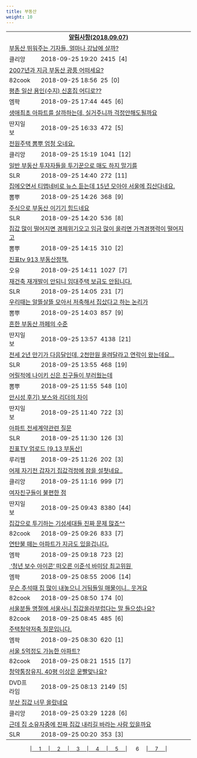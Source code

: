 ```yaml
---
title: 부동산
weight: 10
---
```



<table>
<tr class='notice'><td colspan='2'><a href='http://latent.club/notice/'><center><b>알림사항(2018.09.07)</b></center></a></td></tr>
<tr class='title_link'><td colspan="2"><a href="https://www.clien.net/service/board/park/12631394">부동산 뛰워주는 기자들, 얼마나 강남에 살까?</a></td></tr>
<tr class='title_info'><td width='55px' class=clien>클리앙</td><td>&nbsp;&nbsp;&nbsp;2018-09-25 19:20&nbsp;&nbsp;<span class="view">2415</span>&nbsp;&nbsp;<span class="reply">[4]</span></td></tr>
<tr class='title_link'><td colspan="2"><a href="http://www.82cook.com/entiz/read.php?bn=15&num=2642056">2007년과 지금 부동산 광풍 어떠세요?</a></td></tr>
<tr class='title_info'><td width='55px' class=cook>82cook</td><td>&nbsp;&nbsp;&nbsp;2018-09-25 18:56&nbsp;&nbsp;<span class="view">25</span>&nbsp;&nbsp;<span class="reply">[0]</span></td></tr>
<tr class='title_link'><td colspan="2"><a href="http://mlbpark.donga.com/mp/b.php?id=201809250023463932&p=1&b=bullpen&m=view&select=sct&site=donga.com">평촌 일산 용인(수지) 신혼집 어디로??</a></td></tr>
<tr class='title_info'><td width='55px' class=mlb>엠팍</td><td>&nbsp;&nbsp;&nbsp;2018-09-25 17:44&nbsp;&nbsp;<span class="view">445</span>&nbsp;&nbsp;<span class="reply">[6]</span></td></tr>
<tr class='title_link'><td colspan="2"><a href="http://www.ddanzi.com/index.php?m=1&document_srl=531667266">생애최초  아파트를 살까하는데, 실거주니까 걱정안해도될까요 </a></td></tr>
<tr class='title_info'><td width='55px' class=ddan>딴지일보</td><td>&nbsp;&nbsp;&nbsp;2018-09-25 16:33&nbsp;&nbsp;<span class="view">472</span>&nbsp;&nbsp;<span class="reply">[5]</span></td></tr>
<tr class='title_link'><td colspan="2"><a href="https://www.clien.net/service/board/park/12630737">전원주택 뽐뿌 엄청 오네요.</a></td></tr>
<tr class='title_info'><td width='55px' class=clien>클리앙</td><td>&nbsp;&nbsp;&nbsp;2018-09-25 15:19&nbsp;&nbsp;<span class="view">1041</span>&nbsp;&nbsp;<span class="reply">[12]</span></td></tr>
<tr class='title_link'><td colspan="2"><a href="http://www.slrclub.com/bbs/vx2.php?id=free&no=36633955">일반 부동산 투자자들을 투기꾼으로 매도 하지 말기를</a></td></tr>
<tr class='title_info'><td width='55px' class=slr>SLR</td><td>&nbsp;&nbsp;&nbsp;2018-09-25 14:40&nbsp;&nbsp;<span class="view">272</span>&nbsp;&nbsp;<span class="reply">[11]</span></td></tr>
<tr class='title_link'><td colspan="2"><a href="http://m.ppomppu.co.kr/new/bbs_view.php?id=freeboard&no=6065043&page=1"> 집에오면서 티맵네비로 뉴스 듣는데 15년 모아야 서울에 집산다네요.</a></td></tr>
<tr class='title_info'><td width='55px' class=ppom>뽐뿌</td><td>&nbsp;&nbsp;&nbsp;2018-09-25 14:26&nbsp;&nbsp;<span class="view">368</span>&nbsp;&nbsp;<span class="reply">[9]</span></td></tr>
<tr class='title_link'><td colspan="2"><a href="http://www.slrclub.com/bbs/vx2.php?id=free&no=36633928">주식으로 부동산 이기기 힘드네요</a></td></tr>
<tr class='title_info'><td width='55px' class=slr>SLR</td><td>&nbsp;&nbsp;&nbsp;2018-09-25 14:20&nbsp;&nbsp;<span class="view">536</span>&nbsp;&nbsp;<span class="reply">[8]</span></td></tr>
<tr class='title_link'><td colspan="2"><a href="http://m.ppomppu.co.kr/new/bbs_view.php?id=freeboard&no=6065031&page=1"> 집값 많이 떨어지면 경제위기오고 임금 많이 올리면 가격경쟁력이 떨어지고</a></td></tr>
<tr class='title_info'><td width='55px' class=ppom>뽐뿌</td><td>&nbsp;&nbsp;&nbsp;2018-09-25 14:15&nbsp;&nbsp;<span class="view">310</span>&nbsp;&nbsp;<span class="reply">[2]</span></td></tr>
<tr class='title_link'><td colspan="2"><a href="http://m.todayhumor.co.kr/view.php?table=sisa&no=1112709&page=1">진표tv 913 부동산정책.</a></td></tr>
<tr class='title_info'><td width='55px' class=Ou>오유</td><td>&nbsp;&nbsp;&nbsp;2018-09-25 14:11&nbsp;&nbsp;<span class="view">1027</span>&nbsp;&nbsp;<span class="reply">[7]</span></td></tr>
<tr class='title_link'><td colspan="2"><a href="http://www.slrclub.com/bbs/vx2.php?id=free&no=36633907">재건축 재개발이 안되니 임대주택 보급도 안됩니다. </a></td></tr>
<tr class='title_info'><td width='55px' class=slr>SLR</td><td>&nbsp;&nbsp;&nbsp;2018-09-25 14:05&nbsp;&nbsp;<span class="view">231</span>&nbsp;&nbsp;<span class="reply">[7]</span></td></tr>
<tr class='title_link'><td colspan="2"><a href="http://m.ppomppu.co.kr/new/bbs_view.php?id=freeboard&no=6065024&page=1"> 우리때는 알뜰살뜰 모아서 저축해서 집샀다고 하는 논리가</a></td></tr>
<tr class='title_info'><td width='55px' class=ppom>뽐뿌</td><td>&nbsp;&nbsp;&nbsp;2018-09-25 14:03&nbsp;&nbsp;<span class="view">857</span>&nbsp;&nbsp;<span class="reply">[9]</span></td></tr>
<tr class='title_link'><td colspan="2"><a href="http://www.ddanzi.com/index.php?m=1&document_srl=531653340">흔한 부동산 까페의 수준  </a></td></tr>
<tr class='title_info'><td width='55px' class=ddan>딴지일보</td><td>&nbsp;&nbsp;&nbsp;2018-09-25 13:57&nbsp;&nbsp;<span class="view">4138</span>&nbsp;&nbsp;<span class="reply">[21]</span></td></tr>
<tr class='title_link'><td colspan="2"><a href="http://www.slrclub.com/bbs/vx2.php?id=free&no=36633890">전세 2년 만기가 다음달인데, 2천만원 올려달라고 연락이 왔는데요...</a></td></tr>
<tr class='title_info'><td width='55px' class=slr>SLR</td><td>&nbsp;&nbsp;&nbsp;2018-09-25 13:55&nbsp;&nbsp;<span class="view">468</span>&nbsp;&nbsp;<span class="reply">[19]</span></td></tr>
<tr class='title_link'><td colspan="2"><a href="http://m.ppomppu.co.kr/new/bbs_view.php?id=freeboard&no=6064921&page=1"> 어릴적에 나이키 신은 친구들이 부러웠는데</a></td></tr>
<tr class='title_info'><td width='55px' class=ppom>뽐뿌</td><td>&nbsp;&nbsp;&nbsp;2018-09-25 11:55&nbsp;&nbsp;<span class="view">548</span>&nbsp;&nbsp;<span class="reply">[10]</span></td></tr>
<tr class='title_link'><td colspan="2"><a href="http://www.ddanzi.com/index.php?m=1&document_srl=531641622">안시성 후기) 보스와 리더의 차이 </a></td></tr>
<tr class='title_info'><td width='55px' class=ddan>딴지일보</td><td>&nbsp;&nbsp;&nbsp;2018-09-25 11:40&nbsp;&nbsp;<span class="view">722</span>&nbsp;&nbsp;<span class="reply">[3]</span></td></tr>
<tr class='title_link'><td colspan="2"><a href="http://www.slrclub.com/bbs/vx2.php?id=free&no=36633650">아파트 전세계약관련 질문</a></td></tr>
<tr class='title_info'><td width='55px' class=slr>SLR</td><td>&nbsp;&nbsp;&nbsp;2018-09-25 11:30&nbsp;&nbsp;<span class="view">126</span>&nbsp;&nbsp;<span class="reply">[3]</span></td></tr>
<tr class='title_link'><td colspan="2"><a href="http://m.ruliweb.com/community/board/300148/read/32545741">진표TV 업로드 [9.13 부동산]</a></td></tr>
<tr class='title_info'><td width='55px' class=ruli>루리웹</td><td>&nbsp;&nbsp;&nbsp;2018-09-25 11:26&nbsp;&nbsp;<span class="view">202</span>&nbsp;&nbsp;<span class="reply">[3]</span></td></tr>
<tr class='title_link'><td colspan="2"><a href="https://www.clien.net/service/board/park/12630113">어제 자기전 갑자기 집값걱정에 잠을 설쳣네요..</a></td></tr>
<tr class='title_info'><td width='55px' class=clien>클리앙</td><td>&nbsp;&nbsp;&nbsp;2018-09-25 11:16&nbsp;&nbsp;<span class="view">999</span>&nbsp;&nbsp;<span class="reply">[7]</span></td></tr>
<tr class='title_link'><td colspan="2"><a href="http://www.ddanzi.com/index.php?m=1&document_srl=531632485">여자친구들이 불편한 점  </a></td></tr>
<tr class='title_info'><td width='55px' class=ddan>딴지일보</td><td>&nbsp;&nbsp;&nbsp;2018-09-25 09:43&nbsp;&nbsp;<span class="view">8380</span>&nbsp;&nbsp;<span class="reply">[44]</span></td></tr>
<tr class='title_link'><td colspan="2"><a href="http://www.82cook.com/entiz/read.php?bn=15&num=2641864">집값으로 투기하는 기성세대들 진짜 문제 많죠^^</a></td></tr>
<tr class='title_info'><td width='55px' class=cook>82cook</td><td>&nbsp;&nbsp;&nbsp;2018-09-25 09:26&nbsp;&nbsp;<span class="view">833</span>&nbsp;&nbsp;<span class="reply">[7]</span></td></tr>
<tr class='title_link'><td colspan="2"><a href="http://mlbpark.donga.com/mp/b.php?id=201809250023442878&p=1&b=bullpen&m=view&select=sct&site=donga.com">연탄불 떼는 아파트가 지금도 있을겁니다.</a></td></tr>
<tr class='title_info'><td width='55px' class=mlb>엠팍</td><td>&nbsp;&nbsp;&nbsp;2018-09-25 09:18&nbsp;&nbsp;<span class="view">723</span>&nbsp;&nbsp;<span class="reply">[2]</span></td></tr>
<tr class='title_link'><td colspan="2"><a href="http://mlbpark.donga.com/mp/b.php?id=201809250023442584&p=1&b=bullpen&m=view&select=sct&site=donga.com"> ‘청년 보수 아이콘’ 떠오른 이준석 바미당 최고위원 </a></td></tr>
<tr class='title_info'><td width='55px' class=mlb>엠팍</td><td>&nbsp;&nbsp;&nbsp;2018-09-25 08:55&nbsp;&nbsp;<span class="view">2006</span>&nbsp;&nbsp;<span class="reply">[14]</span></td></tr>
<tr class='title_link'><td colspan="2"><a href="http://www.82cook.com/entiz/read.php?bn=15&num=2641849">무슨 추석때 집 많이 내놓으니 거둬들일 매물이니.. 웃겨요</a></td></tr>
<tr class='title_info'><td width='55px' class=cook>82cook</td><td>&nbsp;&nbsp;&nbsp;2018-09-25 08:50&nbsp;&nbsp;<span class="view">174</span>&nbsp;&nbsp;<span class="reply">[0]</span></td></tr>
<tr class='title_link'><td colspan="2"><a href="http://www.82cook.com/entiz/read.php?bn=15&num=2641848">서울분들 명절에 서울사니 집값올라부럽다는 말 들으셨나요?</a></td></tr>
<tr class='title_info'><td width='55px' class=cook>82cook</td><td>&nbsp;&nbsp;&nbsp;2018-09-25 08:45&nbsp;&nbsp;<span class="view">485</span>&nbsp;&nbsp;<span class="reply">[6]</span></td></tr>
<tr class='title_link'><td colspan="2"><a href="http://mlbpark.donga.com/mp/b.php?id=201809250023442347&p=1&b=bullpen&m=view&select=sct&site=donga.com">주택청약저축 질문입니다.</a></td></tr>
<tr class='title_info'><td width='55px' class=mlb>엠팍</td><td>&nbsp;&nbsp;&nbsp;2018-09-25 08:30&nbsp;&nbsp;<span class="view">620</span>&nbsp;&nbsp;<span class="reply">[1]</span></td></tr>
<tr class='title_link'><td colspan="2"><a href="http://www.82cook.com/entiz/read.php?bn=15&num=2641839">서울  5억정도 가능한 아파트?</a></td></tr>
<tr class='title_info'><td width='55px' class=cook>82cook</td><td>&nbsp;&nbsp;&nbsp;2018-09-25 08:21&nbsp;&nbsp;<span class="view">1515</span>&nbsp;&nbsp;<span class="reply">[17]</span></td></tr>
<tr class='title_link'><td colspan="2"><a href="https://dvdprime.com/g2/bbs/board.php?bo_table=comm&wr_id=18947359">청약통장유지. 40평 이상은 운빨맞나요?</a></td></tr>
<tr class='title_info'><td width='55px' class=dvd>DVD프라임</td><td>&nbsp;&nbsp;&nbsp;2018-09-25 08:13&nbsp;&nbsp;<span class="view">2149</span>&nbsp;&nbsp;<span class="reply">[5]</span></td></tr>
<tr class='title_link'><td colspan="2"><a href="https://www.clien.net/service/board/park/12629580">부산 집값 너무 올랐네요</a></td></tr>
<tr class='title_info'><td width='55px' class=clien>클리앙</td><td>&nbsp;&nbsp;&nbsp;2018-09-25 03:29&nbsp;&nbsp;<span class="view">1228</span>&nbsp;&nbsp;<span class="reply">[6]</span></td></tr>
<tr class='title_link'><td colspan="2"><a href="http://www.slrclub.com/bbs/vx2.php?id=free&no=36633250">근데 집 소유자중에 진짜 집값 내리길 바라는 사람 있을까요</a></td></tr>
<tr class='title_info'><td width='55px' class=slr>SLR</td><td>&nbsp;&nbsp;&nbsp;2018-09-25 00:20&nbsp;&nbsp;<span class="view">353</span>&nbsp;&nbsp;<span class="reply">[3]</span></td></tr>
</table><center><span class="foot_index"><td>|<a href="../">&nbsp;&nbsp;&nbsp;&nbsp;&nbsp;1&nbsp;&nbsp;&nbsp;&nbsp;&nbsp;</a></td><td>|<a href="../page2/">&nbsp;&nbsp;&nbsp;&nbsp;&nbsp;2&nbsp;&nbsp;&nbsp;&nbsp;&nbsp;</a></td><td>|<a href="../page3/">&nbsp;&nbsp;&nbsp;&nbsp;&nbsp;3&nbsp;&nbsp;&nbsp;&nbsp;&nbsp;</a></td><td>|<a href="../page4/">&nbsp;&nbsp;&nbsp;&nbsp;&nbsp;4&nbsp;&nbsp;&nbsp;&nbsp;&nbsp;</a></td><td>|<a href="../page5/">&nbsp;&nbsp;&nbsp;&nbsp;&nbsp;5&nbsp;&nbsp;&nbsp;&nbsp;&nbsp;</a></td><td>| &nbsp;&nbsp;&nbsp;&nbsp;&nbsp;6&nbsp;&nbsp;&nbsp;&nbsp;&nbsp;</a></td><td>|<a href="../page7/">&nbsp;&nbsp;&nbsp;&nbsp;&nbsp;7&nbsp;&nbsp;&nbsp;&nbsp;&nbsp;</a>|</td></tr></span></center>
